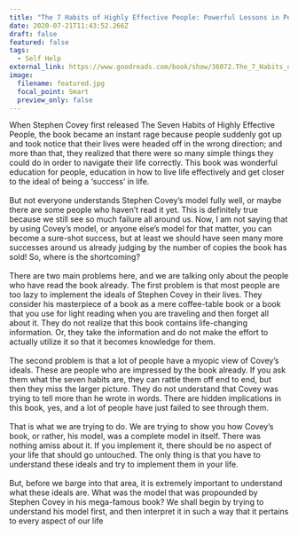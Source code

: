 ```yaml
---
title: "The 7 Habits of Highly Effective People: Powerful Lessons in Personal Change"
date: 2020-07-21T11:43:52.266Z
draft: false
featured: false
tags:
  - Self Help
external_link: https://www.goodreads.com/book/show/36072.The_7_Habits_of_Highly_Effective_People
image:
  filename: featured.jpg
  focal_point: Smart
  preview_only: false
---
```

When Stephen Covey first released The Seven Habits of Highly Effective People, the book became an instant rage because people suddenly got up and took notice that their lives were headed off in the wrong direction; and more than that, they realized that there were so many simple things they could do in order to navigate their life correctly. This book was wonderful education for people, education in how to live life effectively and get closer to the ideal of being a ‘success’ in life.\
\
But not everyone understands Stephen Covey’s model fully well, or maybe there are some people who haven’t read it yet. This is definitely true because we still see so much failure all around us. Now, I am not saying that by using Covey’s model, or anyone else’s model for that matter, you can become a sure-shot success, but at least we should have seen many more successes around us already judging by the number of copies the book has sold! So, where is the shortcoming?\
\
There are two main problems here, and we are talking only about the people who have read the book already. The first problem is that most people are too lazy to implement the ideals of Stephen Covey in their lives. They consider his masterpiece of a book as a mere coffee-table book or a book that you use for light reading when you are traveling and then forget all about it. They do not realize that this book contains life-changing information. Or, they take the information and do not make the effort to actually utilize it so that it becomes knowledge for them.\
\
The second problem is that a lot of people have a myopic view of Covey’s ideals. These are people who are impressed by the book already. If you ask them what the seven habits are, they can rattle them off end to end, but then they miss the larger picture. They do not understand that Covey was trying to tell more than he wrote in words. There are hidden implications in this book, yes, and a lot of people have just failed to see through them.\
\
That is what we are trying to do. We are trying to show you how Covey’s book, or rather, his model, was a complete model in itself. There was nothing amiss about it. If you implement it, there should be no aspect of your life that should go untouched. The only thing is that you have to understand these ideals and try to implement them in your life.\
\
But, before we barge into that area, it is extremely important to understand what these ideals are. What was the model that was propounded by Stephen Covey in his mega-famous book? We shall begin by trying to understand his model first, and then interpret it in such a way that it pertains to every aspect of our life